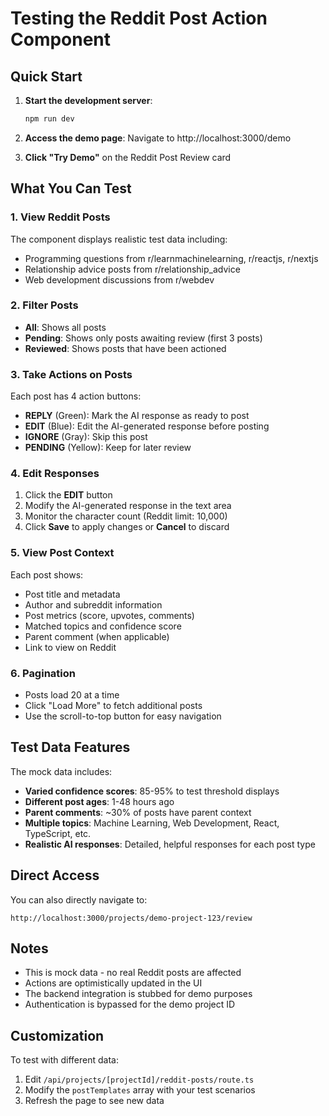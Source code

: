 # Testing the Reddit Post Action Component

## Quick Start

1. **Start the development server**:
   ```bash
   npm run dev
   ```

2. **Access the demo page**:
   Navigate to http://localhost:3000/demo

3. **Click "Try Demo"** on the Reddit Post Review card

## What You Can Test

### 1. **View Reddit Posts**
The component displays realistic test data including:
- Programming questions from r/learnmachinelearning, r/reactjs, r/nextjs
- Relationship advice posts from r/relationship_advice
- Web development discussions from r/webdev

### 2. **Filter Posts**
- **All**: Shows all posts
- **Pending**: Shows only posts awaiting review (first 3 posts)
- **Reviewed**: Shows posts that have been actioned

### 3. **Take Actions on Posts**
Each post has 4 action buttons:
- **REPLY** (Green): Mark the AI response as ready to post
- **EDIT** (Blue): Edit the AI-generated response before posting
- **IGNORE** (Gray): Skip this post
- **PENDING** (Yellow): Keep for later review

### 4. **Edit Responses**
1. Click the **EDIT** button
2. Modify the AI-generated response in the text area
3. Monitor the character count (Reddit limit: 10,000)
4. Click **Save** to apply changes or **Cancel** to discard

### 5. **View Post Context**
Each post shows:
- Post title and metadata
- Author and subreddit information
- Post metrics (score, upvotes, comments)
- Matched topics and confidence score
- Parent comment (when applicable)
- Link to view on Reddit

### 6. **Pagination**
- Posts load 20 at a time
- Click "Load More" to fetch additional posts
- Use the scroll-to-top button for easy navigation

## Test Data Features

The mock data includes:
- **Varied confidence scores**: 85-95% to test threshold displays
- **Different post ages**: 1-48 hours ago
- **Parent comments**: ~30% of posts have parent context
- **Multiple topics**: Machine Learning, Web Development, React, TypeScript, etc.
- **Realistic AI responses**: Detailed, helpful responses for each post type

## Direct Access

You can also directly navigate to:
```
http://localhost:3000/projects/demo-project-123/review
```

## Notes

- This is mock data - no real Reddit posts are affected
- Actions are optimistically updated in the UI
- The backend integration is stubbed for demo purposes
- Authentication is bypassed for the demo project ID

## Customization

To test with different data:
1. Edit `/api/projects/[projectId]/reddit-posts/route.ts`
2. Modify the `postTemplates` array with your test scenarios
3. Refresh the page to see new data